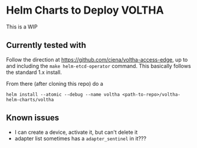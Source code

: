 # Helm Charts to Deploy VOLTHA
This is a WIP

## Currently tested with

Follow the direction at https://github.com/ciena/voltha-access-edge, up to and including the `make helm-etcd-operator` command. This basically follows the standard 1.x install.

From there (after cloning this repo) do a 
```
helm install --atomic --debug --name voltha <path-to-repo>/voltha-helm-charts/voltha
```

## Known issues
- I can create a device, activate it, but can't delete it
- adapter list sometimes has a `adapter_sentinel` in it???
